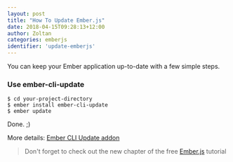 ```yaml
---
layout: post
title: "How To Update Ember.js"
date: 2018-04-15T09:28:13+12:00
author: Zoltan
categories: emberjs
identifier: 'update-emberjs'
---
```


You can keep your Ember application up-to-date with a few simple steps.

### Use ember-cli-update

    $ cd your-project-directory
    $ ember install ember-cli-update
    $ ember update

Done. ;)

More details: [Ember CLI Update addon](https://github.com/ember-cli/ember-cli-update)

> Don't forget to check out the new chapter of the free [Ember.js](http://yoember.com) tutorial
